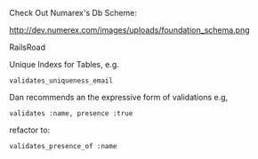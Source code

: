 Check Out Numarex's Db Scheme:

http://dev.numerex.com/images/uploads/foundation_schema.png


RailsRoad 


Unique Indexs for Tables, e.g. 

    validates_uniqueness_email  
    
Dan recommends an the expressive form of validations e.g,

    validates :name, presence :true
    
refactor to:
    
    validates_presence_of :name
    
    